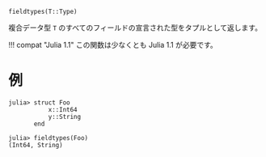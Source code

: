 ```
fieldtypes(T::Type)
```

複合データ型 `T` のすべてのフィールドの宣言された型をタプルとして返します。

!!! compat "Julia 1.1"
    この関数は少なくとも Julia 1.1 が必要です。


# 例

```jldoctest
julia> struct Foo
           x::Int64
           y::String
       end

julia> fieldtypes(Foo)
(Int64, String)
```
